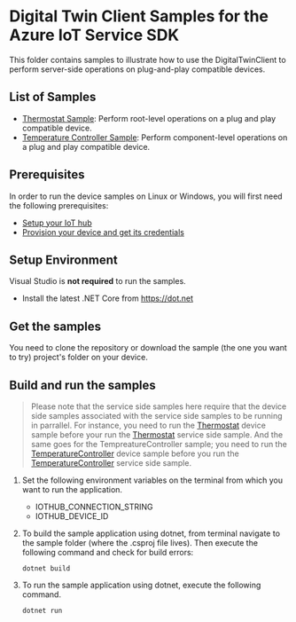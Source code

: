 # Digital Twin Client Samples for the Azure IoT Service SDK
This folder contains samples to illustrate how to use the DigitalTwinClient to perform server-side operations on plug-and-play compatible devices.

## List of Samples
* [Thermostat Sample][lnk-thermostat-sample]: Perform root-level operations on a plug and play compatible device.
* [Temperature Controller Sample][lnk-temperatureController-sample]: Perform component-level operations on a plug and play compatible device.

## Prerequisites
In order to run the device samples on Linux or Windows, you will first need the following prerequisites:
* [Setup your IoT hub][lnk-setup-iot-hub]
* [Provision your device and get its credentials][lnk-manage-iot-device]

## Setup Environment

Visual Studio is **not required** to run the samples.

- Install the latest .NET Core from https://dot.net

## Get the samples
You need to clone the repository or download the sample (the one you want to try) project's folder on your device.

## Build and run the samples

> Please note that the service side samples here require that the device side samples associated with the service side samples to be running in parrallel. For instance, you need to run the [Thermostat][lnk-thermostat-device-sample] device sample before your run the [Thermostat][lnk-thermostat-sample] service side sample. And the same goes for the TempreatureController sample; you need to run the [TemperatureController][lnk-temperaturecontroller-device-sample] device sample before you run the [TemperatureController][lnk-temperatureController-sample] service side sample.

1. Set the following environment variables on the terminal from which you want to run the application.
    * IOTHUB_CONNECTION_STRING
    * IOTHUB_DEVICE_ID
2. To build the sample application using dotnet, from terminal navigate to the sample folder (where the .csproj file lives). Then execute the following command and check for build errors:
    ```
    dotnet build
    ```

3. To run the sample application using dotnet, execute the following command.
    ```
    dotnet run
    ```

[lnk-thermostat-sample]: https://github.com/Azure-Samples/azure-iot-samples-csharp/tree/barustum/digitalTwinClientSamples/iot-hub/Samples/service/DigitalTwinClientSamples/Thermostat/

[lnk-temperatureController-sample]: https://github.com/Azure-Samples/azure-iot-samples-csharp/tree/barustum/digitalTwinClientSamples/iot-hub/Samples/service/DigitalTwinClientSamples/TemperatureController/

[lnk-setup-iot-hub]: https://aka.ms/howtocreateazureiothub

[lnk-manage-iot-device]: https://github.com/Azure/azure-iot-device-ecosystem/blob/master/setup_iothub.md#create-new-device-in-the-iot-hub-device-identity-registry

[lnk-thermostat-device-sample]: https://github.com/Azure/azure-iot-sdk-csharp/tree/master/iothub/device/samples/DigitalTwinDeviceSamples/Thermostat

[lnk-temperaturecontroller-device-sample]: https://github.com/Azure/azure-iot-sdk-csharp/tree/master/iothub/device/samples/DigitalTwinDeviceSamples/TemperatureController

